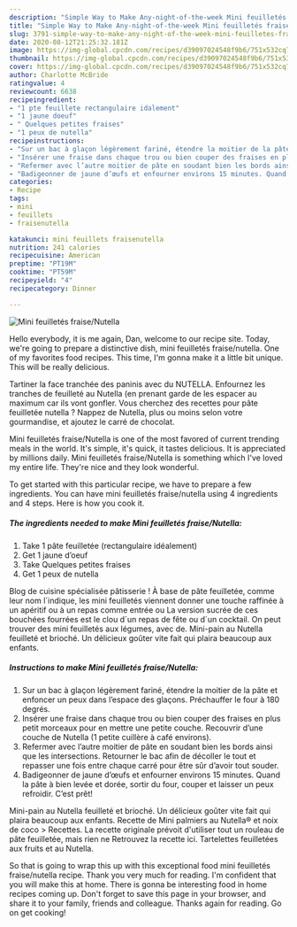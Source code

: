 ```yaml
---
description: "Simple Way to Make Any-night-of-the-week Mini feuilletés fraise/Nutella"
title: "Simple Way to Make Any-night-of-the-week Mini feuilletés fraise/Nutella"
slug: 3791-simple-way-to-make-any-night-of-the-week-mini-feuilletes-fraise-nutella
date: 2020-08-12T21:25:32.181Z
image: https://img-global.cpcdn.com/recipes/d39097024548f9b6/751x532cq70/mini-feuilletes-fraisenutella-photo-principale-de-la-recette.jpg
thumbnail: https://img-global.cpcdn.com/recipes/d39097024548f9b6/751x532cq70/mini-feuilletes-fraisenutella-photo-principale-de-la-recette.jpg
cover: https://img-global.cpcdn.com/recipes/d39097024548f9b6/751x532cq70/mini-feuilletes-fraisenutella-photo-principale-de-la-recette.jpg
author: Charlotte McBride
ratingvalue: 4
reviewcount: 6638
recipeingredient:
- "1 pte feuillete rectangulaire idalement"
- "1 jaune doeuf"
- " Quelques petites fraises"
- "1 peux de nutella"
recipeinstructions:
- "Sur un bac à glaçon légèrement fariné, étendre la moitier de la pâte et enfoncer un peux dans l’espace des glaçons. Préchauffer le four à 180 degrés."
- "Insérer une fraise dans chaque trou ou bien couper des fraises en plus petit morceaux pour en mettre une petite couche. Recouvrir d’une couche de Nutella (1 petite cuillère à café environs)."
- "Refermer avec l’autre moitier de pâte en soudant bien les bords ainsi que les intersections. Retourner le bac afin de décoller le tout et repasser une fois entre chaque carré pour être sûr d’avoir tout souder."
- "Badigeonner de jaune d’œufs et enfourner environs 15 minutes. Quand la pâte à bien levée et dorée, sortir du four, couper et laisser un peux refroidir. C’est prêt!"
categories:
- Recipe
tags:
- mini
- feuillets
- fraisenutella

katakunci: mini feuillets fraisenutella 
nutrition: 241 calories
recipecuisine: American
preptime: "PT19M"
cooktime: "PT59M"
recipeyield: "4"
recipecategory: Dinner

---
```



![Mini feuilletés fraise/Nutella](https://img-global.cpcdn.com/recipes/d39097024548f9b6/751x532cq70/mini-feuilletes-fraisenutella-photo-principale-de-la-recette.jpg)

Hello everybody, it is me again, Dan, welcome to our recipe site. Today, we're going to prepare a distinctive dish, mini feuilletés fraise/nutella. One of my favorites food recipes. This time, I'm gonna make it a little bit unique. This will be really delicious.

Tartiner la face tranchée des paninis avec du NUTELLA. Enfournez les tranches de feuilleté au Nutella (en prenant garde de les espacer au maximum car ils vont gonfler. Vous cherchez des recettes pour pâte feuilletée nutella ? Nappez de Nutella, plus ou moins selon votre gourmandise, et ajoutez le carré de chocolat.

Mini feuilletés fraise/Nutella is one of the most favored of current trending meals in the world. It's simple, it's quick, it tastes delicious. It is appreciated by millions daily. Mini feuilletés fraise/Nutella is something which I've loved my entire life. They're nice and they look wonderful.


To get started with this particular recipe, we have to prepare a few ingredients. You can have mini feuilletés fraise/nutella using 4 ingredients and 4 steps. Here is how you cook it.

<!--inarticleads1-->

##### The ingredients needed to make Mini feuilletés fraise/Nutella:

1. Take 1 pâte feuilletée (rectangulaire idéalement)
1. Get 1 jaune d’oeuf
1. Take  Quelques petites fraises
1. Get 1 peux de nutella


Blog de cuisine spécialisée pâtisserie ! À base de pâte feuilletée, comme leur nom l´indique, les mini feuilletés viennent donner une touche raffinée à un apéritif ou à un repas comme entrée ou La version sucrée de ces bouchées fourrées est le clou d´un repas de fête ou d´un cocktail. On peut trouver des mini feuilletés aux légumes, avec de. Mini-pain au Nutella feuilleté et brioché. Un délicieux goûter vite fait qui plaira beaucoup aux enfants. 

<!--inarticleads2-->

##### Instructions to make Mini feuilletés fraise/Nutella:

1. Sur un bac à glaçon légèrement fariné, étendre la moitier de la pâte et enfoncer un peux dans l’espace des glaçons. Préchauffer le four à 180 degrés.
1. Insérer une fraise dans chaque trou ou bien couper des fraises en plus petit morceaux pour en mettre une petite couche. Recouvrir d’une couche de Nutella (1 petite cuillère à café environs).
1. Refermer avec l’autre moitier de pâte en soudant bien les bords ainsi que les intersections. Retourner le bac afin de décoller le tout et repasser une fois entre chaque carré pour être sûr d’avoir tout souder.
1. Badigeonner de jaune d’œufs et enfourner environs 15 minutes. Quand la pâte à bien levée et dorée, sortir du four, couper et laisser un peux refroidir. C’est prêt!


Mini-pain au Nutella feuilleté et brioché. Un délicieux goûter vite fait qui plaira beaucoup aux enfants. Recette de Mini palmiers au Nutella® et noix de coco &gt; Recettes. La recette originale prévoit d&#39;utiliser tout un rouleau de pâte feuilletée, mais rien ne Retrouvez la recette ici. Tartelettes feuilletées aux fruits et au Nutella. 

So that is going to wrap this up with this exceptional food mini feuilletés fraise/nutella recipe. Thank you very much for reading. I'm confident that you will make this at home. There is gonna be interesting food in home recipes coming up. Don't forget to save this page in your browser, and share it to your family, friends and colleague. Thanks again for reading. Go on get cooking!
